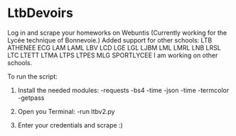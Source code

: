 # LtbDevoirs
Log in  and scrape your homeworks on Webuntis
(Currently working for the Lycée technique of Bonnevoie.)
Added support for other schools:
LTB
ATHENEE
ECG
LAM
LAML
LBV
LCD
LGE
LGL
LJBM
LML
LMRL
LNB
LRSL
LTC
LTETT
LTMA
LTPS
LTPES
MLG 
SPORTLYCEE
I am working on other schools.

To run the script:
1. Install the needed modules:
      -requests
      -bs4
      -time
      -json
      -time
      -termcolor
      -getpass
2. Open you Terminal:
      -run ltbv2.py
      
 3. Enter your credentials and scrape :)
      
